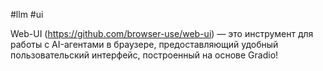 #llm #ui

Web-UI (https://github.com/browser-use/web-ui) — это инструмент для работы с AI-агентами в браузере, предоставляющий удобный пользовательский интерфейс, построенный на основе Gradio!

